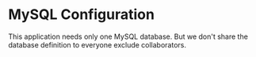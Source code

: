 # MySQL Configuration

This application needs only one MySQL database. But we don't share the database definition to everyone exclude collaborators.